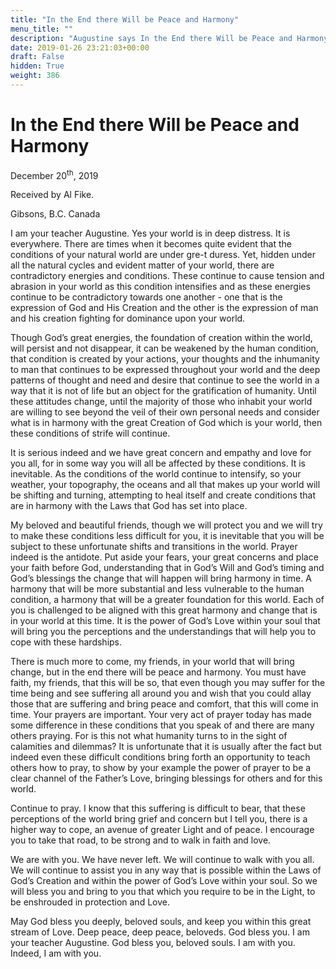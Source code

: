 ```yaml
---
title: "In the End there Will be Peace and Harmony"
menu_title: ""
description: "Augustine says In the End there Will be Peace and Harmony"
date: 2019-01-26 23:21:03+00:00
draft: False
hidden: True
weight: 386
---
```

# In the End there Will be Peace and Harmony

December 20<sup>th</sup>, 2019

Received by Al Fike.

Gibsons, B.C. Canada

I am your teacher Augustine. Yes your world is in deep distress. It is everywhere. There are times when it becomes quite evident that the conditions of your natural world are under gre-t duress. Yet, hidden under all the natural cycles and evident matter of your world, there are contradictory energies and conditions.  These continue to cause tension and abrasion in your world as this condition intensifies and as these energies continue to be contradictory towards one another - one that is the expression of God and His Creation and the other is the expression of man and his creation fighting for dominance upon your world.
Though God’s great energies, the foundation of creation within the world, will persist and not disappear, it can be weakened by the human condition, that condition is created by your actions, your thoughts and the inhumanity to man that continues to be expressed throughout your world and the deep patterns of thought and need and desire that continue to see the world in a way that it is not of life but an object for the gratification of humanity. Until these attitudes change, until the majority of those who inhabit your world are willing to see beyond the veil of their own personal needs and consider what is in harmony with the great Creation of God which is your world, then these conditions of strife will continue.
It is serious indeed and we have great concern and empathy and love for you all, for in some way you will all be affected by these conditions. It is inevitable. As the conditions of the world continue to intensify, so your weather, your topography, the oceans and all that makes up your world will be shifting and turning, attempting to heal itself and create conditions that are in harmony with the Laws that God has set into place.
My beloved and beautiful friends, though we will protect you and we will try to make these conditions less difficult for you, it is inevitable that you will be subject to these unfortunate shifts and transitions in the world. Prayer indeed is the antidote. Put aside your fears, your great concerns and place your faith before God, understanding that in God’s Will and God’s timing and God’s blessings the change that will happen will bring harmony in time.  A harmony that will be more substantial and less vulnerable to the human condition, a harmony that will be a greater foundation for this world. Each of you is challenged to be aligned with this great harmony and change that is in your world at this time. It is the power of God’s Love within your soul that will bring you the perceptions and the understandings that will help you to cope with these hardships.
There is much more to come, my friends, in your world that will bring change, but in the end there will be peace and harmony. You must have faith, my friends, that this will be so, that even though you may suffer for the time being and see suffering all around you and wish that you could allay those that are suffering and bring peace and comfort, that this will come in time. Your prayers are important. Your very act of prayer today has made some difference in these conditions that you speak of and there are many others praying. For is this not what humanity turns to in the sight of calamities and dilemmas? It is unfortunate that it is usually after the fact but indeed even these difficult conditions bring forth an opportunity to teach others how to pray, to show by your example the power of prayer to be a clear channel of the Father’s Love, bringing blessings for others and for this world.
Continue to pray. I know that this suffering is difficult to bear, that these perceptions of the world bring grief and concern but I tell you, there is a higher way to cope, an avenue of greater Light and of peace. I encourage you to take that road, to be strong and to walk in faith and love.
We are with you. We have never left. We will continue to walk with you all. We will continue to assist you in any way that is possible within the Laws of God’s Creation and within the power of God’s Love within your soul. So we will bless you and bring to you that which you require to be in the Light, to be enshrouded in protection and Love.

May God bless you deeply, beloved souls, and keep you within this great stream of Love. Deep peace, deep peace, beloveds. God bless you. I am your teacher Augustine. God bless you, beloved souls. I am with you. Indeed, I am with you.
